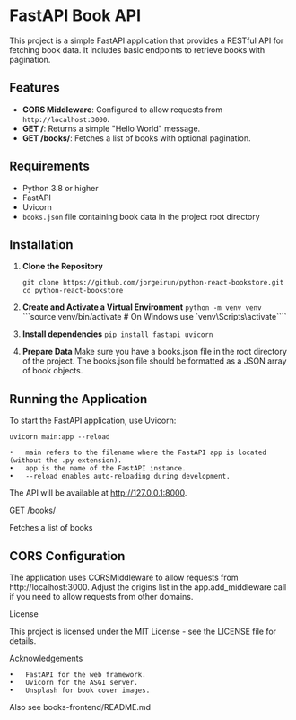# FastAPI Book API

This project is a simple FastAPI application that provides a RESTful API for fetching book data. It includes basic endpoints to retrieve books with pagination.

## Features

- **CORS Middleware**: Configured to allow requests from `http://localhost:3000`.
- **GET /**: Returns a simple "Hello World" message.
- **GET /books/**: Fetches a list of books with optional pagination.

## Requirements

- Python 3.8 or higher
- FastAPI
- Uvicorn
- `books.json` file containing book data in the project root directory

## Installation

1. **Clone the Repository**

   ```git clone https://github.com/jorgeirun/python-react-bookstore.git```
   ```cd python-react-bookstore```


2.	**Create and Activate a Virtual Environment**
```python -m venv venv```
```source venv/bin/activate  # On Windows use `venv\Scripts\activate````


3.	**Install dependencies**
```pip install fastapi uvicorn```


4.	**Prepare Data**
Make sure you have a books.json file in the root directory of the project. The books.json file should be formatted as a JSON array of book objects.


## Running the Application

To start the FastAPI application, use Uvicorn:

```uvicorn main:app --reload```

	•	main refers to the filename where the FastAPI app is located (without the .py extension).
	•	app is the name of the FastAPI instance.
	•	--reload enables auto-reloading during development.

   The API will be available at http://127.0.0.1:8000.

GET /books/

Fetches a list of books

## CORS Configuration

The application uses CORSMiddleware to allow requests from http://localhost:3000. Adjust the origins list in the app.add_middleware call if you need to allow requests from other domains.

License

This project is licensed under the MIT License - see the LICENSE file for details.

Acknowledgements

	•	FastAPI for the web framework.
	•	Uvicorn for the ASGI server.
	•	Unsplash for book cover images.


Also see books-frontend/README.md